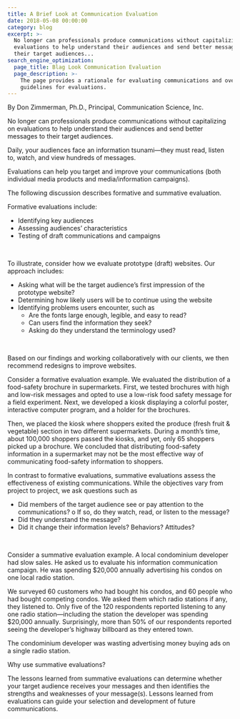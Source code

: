 ```yaml
---
title: A Brief Look at Communication Evaluation
date: 2018-05-08 00:00:00
category: blog
excerpt: >-
  No longer can professionals produce communications without capitalizing on
  evaluations to help understand their audiences and send better messages to
  their target audiences...
search_engine_optimization:
  page_title: Blag Look Communication Evaluation
  page_description: >-
    The page provides a rationale for evaluating communications and overall
    guidelines for evaluations.
---
```


By Don Zimmerman, Ph.D., Principal, Communication Science, Inc.

No longer can professionals produce communications without capitalizing on evaluations to help understand their audiences and send better messages to their target audiences.

Daily, your audiences face an information tsunami—they must read, listen to, watch, and view hundreds of messages.

Evaluations can help you target and improve your communications (both individual media products and media/information campaigns).

The following discussion describes formative and summative evaluation.

Formative evaluations include:

* Identifying key audiences
* Assessing audiences’ characteristics
* Testing of draft communications and campaigns

&nbsp;

To illustrate, consider how we evaluate prototype (draft) websites. Our approach includes:

* Asking what will be the target audience’s first impression of the prototype website?
* Determining how likely users will be to continue using the website
* Identifying problems users encounter, such as
  * Are the fonts large enough, legible, and easy to read?
  * Can users find the information they seek?
  * Asking do they understand the terminology used?

&nbsp;

Based on our findings and working collaboratively with our clients, we then recommend redesigns to improve websites.

Consider a formative evaluation example. We evaluated the distribution of a food-safety brochure in supermarkets. First, we tested brochures with high and low-risk messages and opted to use a low-risk food safety message for a field experiment. Next, we developed a kiosk displaying a colorful poster, interactive computer program, and a holder for the brochures.

Then, we placed the kiosk where shoppers exited the produce (fresh fruit & vegetable) section in two different supermarkets. During a month’s time, about 100,000 shoppers passed the kiosks, and yet, only 65 shoppers picked up a brochure. We concluded that distributing food-safety information in a supermarket may not be the most effective way of communicating food-safety information to shoppers.

In contrast to formative evaluations, summative evaluations assess the effectiveness of existing communications. While the objectives vary from project to project, we ask questions such as

* Did members of the target audience see or pay attention to the communications? o If so, do they watch, read, or listen to the message?
* Did they understand the message?
* Did it change their information levels? Behaviors? Attitudes?

&nbsp;

Consider a summative evaluation example. A local condominium developer had slow sales. He asked us to evaluate his information communication campaign. He was spending $20,000 annually advertising his condos on one local radio station.

We surveyed 60 customers who had bought his condos, and 60 people who had bought competing condos. We asked them which radio stations if any, they listened to. Only five of the 120 respondents reported listening to any one radio station—including the station the developer was spending $20,000 annually. Surprisingly, more than 50% of our respondents reported seeing the developer’s highway billboard as they entered town.

The condominium developer was wasting advertising money buying ads on a single radio station.

Why use summative evaluations?

The lessons learned from summative evaluations can determine whether your target audience receives your messages and then identifies the strengths and weaknesses of your message(s). Lessons learned from evaluations can guide your selection and development of future communications.